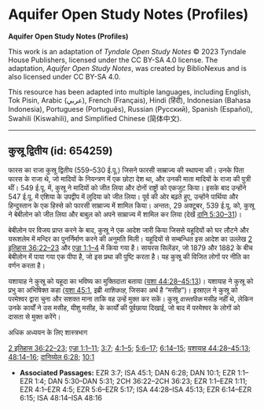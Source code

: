 # Aquifer Open Study Notes (Profiles)

**Aquifer Open Study Notes (Profiles)**

This work is an adaptation of *Tyndale Open Study Notes* © 2023 Tyndale House Publishers, licensed under the CC BY\-SA 4\.0 license. The adaptation, *Aquifer Open Study Notes*, was created by BiblioNexus and is also licensed under CC BY\-SA 4\.0\.

This resource has been adapted into multiple languages, including English, Tok Pisin, Arabic (عربي), French (Français), Hindi (हिंदी), Indonesian (Bahasa Indonesia), Portuguese (Português), Russian (Русский), Spanish (Español), Swahili (Kiswahili), and Simplified Chinese (简体中文).



--------------------------------

## कुस्रू द्वितीय (id: 654259)

फारस का राजा कुस्रू द्वितीय (559–530 ई.पू.) जिसने फारसी साम्राज्य की स्थापना की। उनके पिता फारस के राजा थे, जो मादियों के नियन्त्रण में एक छोटा देश था, और उनकी माता मादियों के राजा की पुत्री थीं। 549 ई.पू. में, कुस्रू ने मादियों को जीत लिया और दोनों राष्ट्रों को एकजुट किया। इसके बाद उन्होंने 547 ई.पू. में एशिया के उपद्वीप में लुदिया को जीत लिया। पूर्व की ओर बढ़ते हुए, उन्होंने पार्थिया और हिन्दुस्तान के एक हिस्से को फारसी साम्राज्य में शामिल किया। अन्ततः, 29 अक्टूबर, 539 ई.पू. को, कुस्रू ने बेबीलोन को जीत लिया और बाबुल को अपने साम्राज्य में शामिल कर लिया (देखें [दानि 5:30–31](https://ref.ly/Dan5:30-Dan5:31))।

बेबीलोन पर विजय प्राप्त करने के बाद, कुस्रू ने एक आदेश जारी किया जिससे यहूदियों को घर लौटने और यरूशलेम में मन्दिर का पुनर्निर्माण करने की अनुमति मिली। यहूदियों से सम्बन्धित इस आदेश का उल्लेख [2 इतिहास 36:22–23](https://ref.ly/2Chr36:22-2Chr36:23) और [एज्रा 1:1–4](https://ref.ly/Ezra1:1-Ezra1:4) में किया गया है। सायरस सिलेंडर, जो 1879 और 1882 के बीच बेबीलोन में पाया गया एक पीपा है, जो इस प्रथा की पुष्टि करता है। यह कुस्रू की विजित लोगों पर नीति का वर्णन करता है।

यशायाह ने कुस्रू को यहूदा का भविष्य का मुक्तिदाता बताया ([यशा 44:28–45:13](https://ref.ly/Isa44:28-Isa45:13))। यशायाह ने कुस्रू को प्रभु का अभिषिक्त कहा ([यशा 45:1](https://ref.ly/Isa45:1), इब्री *माशिकाह*, जिसका अर्थ है “मसीह”)। इस्राएल ने कुस्रू को परमेश्वर द्वारा चुना और सशक्त माना ताकि वह उन्हें मुक्त कर सकें। कुस्रू *वास्तविक* मसीह नहीं थे, लेकिन उनके कार्यों ने उस मसीह, यीशु मसीह, के कार्यों की पूर्वछाया दिखाई, जो बाद में परमेश्वर के लोगों को दासता से मुक्त करेंगे।

अधिक अध्ययन के लिए शास्त्रभाग

[2 इतिहास 36:22–23](https://ref.ly/2Chr36:22-2Chr36:23); [एज्रा 1:1–11](https://ref.ly/Ezra1:1-Ezra1:11); [3:7](https://ref.ly/Ezra3:7); [4:1–5](https://ref.ly/Ezra4:1-Ezra4:5); [5:6–17](https://ref.ly/Ezra5:6-Ezra5:17); [6:14–15](https://ref.ly/Ezra6:14-Ezra6:15); [यशायाह 44:28–45:13](https://ref.ly/Isa44:28-Isa45:13); [48:14–16](https://ref.ly/Isa48:14-Isa48:16); [दानिय्येल 6:28](https://ref.ly/Dan6:28); [10:1](https://ref.ly/Dan10:1)

* **Associated Passages:** EZR 3:7; ISA 45:1; DAN 6:28; DAN 10:1; EZR 1:1–EZR 1:4; DAN 5:30–DAN 5:31; 2CH 36:22–2CH 36:23; EZR 1:1–EZR 1:11; EZR 4:1–EZR 4:5; EZR 5:6–EZR 5:17; ISA 44:28–ISA 45:13; EZR 6:14–EZR 6:15; ISA 48:14–ISA 48:16

